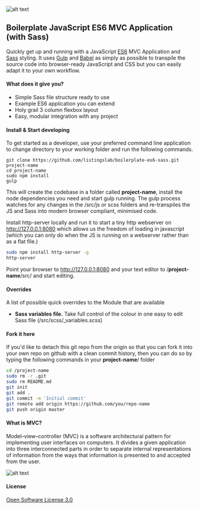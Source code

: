 ![alt text](https://raw.githubusercontent.com/listingslab/boilerplate-es6-sass/Latest/public/images/listingslab.png "Listingslab Logo")

## Boilerplate JavaScript ES6 MVC Application (with Sass)

Quickly get up and running with a JavaScript [ES6](https://es6.io) MVC Application and [Sass](http://sass-lang.com) styling. It uses [Gulp](http://gulpjs.com/) and [Babel](https://babeljs.io) as simply as possible to transpile the source code into browser-ready JavaScript and CSS but you can easily adapt it to your own workflow.

#### What does it give you?

- Simple Sass file structure ready to use
- Example ES6 application you can extend
- Holy grail 3 column flexbox layout
- Easy, modular integration with any project

#### Install & Start developing
To get started as a developer, use your preferred command line application to change directory to your working folder and run the following commands.

```
git clone https://github.com/listingslab/boilerplate-es6-sass.git project-name
cd project-name
sudo npm install
gulp
```
This will create the codebase in a folder called __project-name__, install the node dependencies you need and start gulp running. The gulp process watches for any changes in the /src/js or scss folders and re-transpiles the JS and Sass into modern browser compliant, minimised code. 

Install http-server locally and run it to start a tiny http webserver on http://127.0.0.1:8080 which allows us the freedom of loading in javascript (which you can only do when the JS is running on a webserver rather than as a flat file.)
 
```bash
sudo npm install http-server -g
http-server
```
Point your browser to http://127.0.0.1:8080 and your text editor to /__project-name__/src/ and start editing.

#### Overrides
A list of possible quick overrides to the Module that are available
- __Sass variables file.__ Take full control of the colour in one easy to edit Sass file (/src/scss/_variables.scss)



#### Fork it here

If you'd like to detach this git repo from the origin so that you can fork it into your own repo on github with a clean commit history, then you can do so by typing the following commands in your __project-name__/ folder

```bash
cd /project-name
sudo rm -r .git
sudo rm README.md
git init
git add .
git commit -m 'Initial commit'
git remote add origin https://github.com/you/repo-name
git push origin master
```

#### What is MVC?
Model–view–controller (MVC) is a software architectural pattern for implementing user interfaces on computers. It divides a given application into three interconnected parts in order to separate internal representations of information from the ways that information is presented to and accepted from the user.

![alt text](https://raw.githubusercontent.com/listingslab/boilerplate-es6-sass/Latest/public/images/mvc.png "What is MVC?")

#### License

[Open Software License 3.0](https://spdx.org/licenses/OSL-3.0.html)